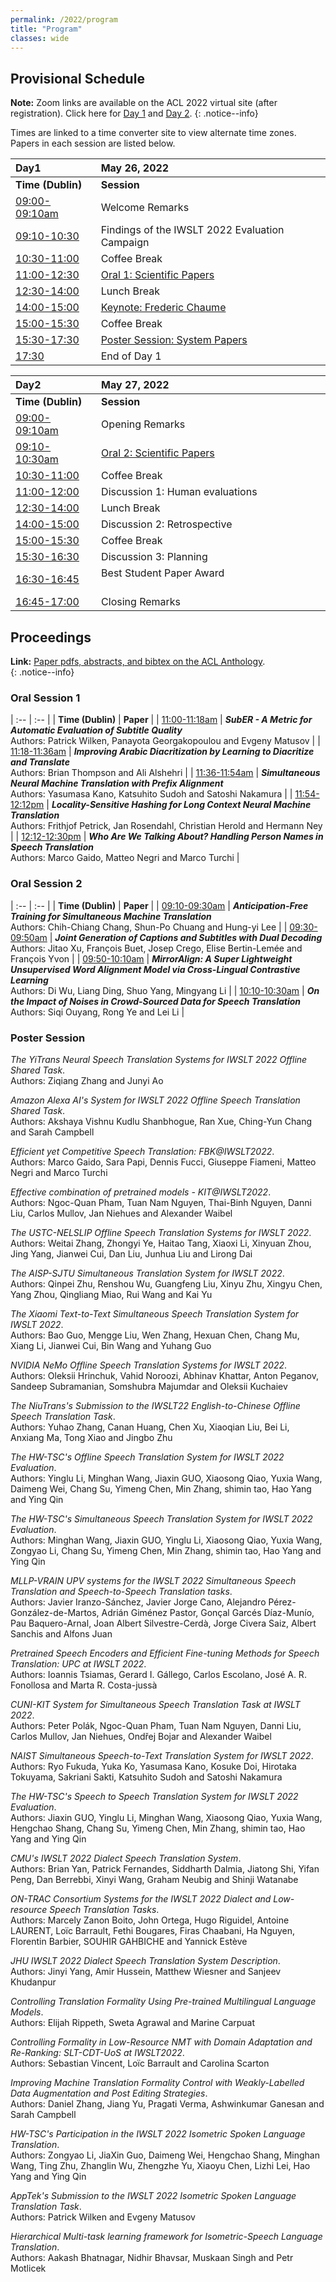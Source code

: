 ```yaml
---
permalink: /2022/program
title: "Program"
classes: wide
---
```


## Provisional Schedule

**Note:** Zoom links are available on the ACL 2022 virtual site (after registration). Click here for [Day 1](https://underline.io/events/284/sessions?eventSessionId=10949) and [Day 2](https://underline.io/events/284/sessions?eventSessionId=10950). 
{: .notice--info}

Times are linked to a time converter site to view alternate time zones.  
Papers in each session are listed below.  


| Day1 | May 26, 2022 |
| :-- | :-- |
| **Time (Dublin)** | **Session** |
| [09:00-09:10am](https://www.timeanddate.com/worldclock/converter.html?iso=20220526T080000&p1=78&p2=5805&p3=33&p4=248&p5=179&p6=224) | Welcome Remarks |
| [09:10-10:30](https://www.timeanddate.com/worldclock/converter.html?iso=20220526T081000&p1=78&p2=5805&p3=33&p4=248&p5=179&p6=224) | Findings of the IWSLT 2022 Evaluation Campaign |
| [10:30-11:00](https://www.timeanddate.com/worldclock/converter.html?iso=20220526T093000&p1=78&p2=5805&p3=33&p4=248&p5=179&p6=224) | Coffee Break |  
| [11:00-12:30](https://www.timeanddate.com/worldclock/converter.html?iso=20220526T100000&p1=78&p2=5805&p3=33&p4=248&p5=179&p6=224) | [Oral 1: Scientific Papers](#oral-session-1) |  
| [12:30-14:00](https://www.timeanddate.com/worldclock/converter.html?iso=20220526T113000&p1=78&p2=5805&p3=33&p4=248&p5=179&p6=224) | Lunch Break |  
| [14:00-15:00](https://www.timeanddate.com/worldclock/converter.html?iso=20220526T130000&p1=78&p2=5805&p3=33&p4=248&p5=179&p6=224) | [Keynote: Frederic Chaume](/2022/keynote) | 
| [15:00-15:30](https://www.timeanddate.com/worldclock/converter.html?iso=20220526T140000&p1=78&p2=5805&p3=33&p4=248&p5=179&p6=224) | Coffee Break |
| [15:30-17:30](https://www.timeanddate.com/worldclock/converter.html?iso=20220526T143000&p1=78&p2=5805&p3=33&p4=248&p5=179&p6=224) | [Poster Session: System Papers](#poster-session) |
| [17:30](https://www.timeanddate.com/worldclock/converter.html?iso=20220526T163000&p1=78&p2=5805&p3=33&p4=248&p5=179&p6=224) | End of Day 1 |

| Day2 | May 27, 2022 |
| :-- | :-- |
| **Time (Dublin)** | **Session** |
[09:00-09:10am](https://www.timeanddate.com/worldclock/converter.html?iso=20220527T080000&p1=78&p2=5805&p3=33&p4=248&p5=179&p6=224) | Opening Remarks |
| [09:10-10:30am](https://www.timeanddate.com/worldclock/converter.html?iso=20220527T080000&p1=78&p2=5805&p3=33&p4=248&p5=179&p6=224) | [Oral 2: Scientific Papers](#oral-session-2) |
| [10:30-11:00](https://www.timeanddate.com/worldclock/converter.html?iso=20220527T093000&p1=78&p2=5805&p3=33&p4=248&p5=179&p6=224) | Coffee Break |  
| [11:00-12:00](https://www.timeanddate.com/worldclock/converter.html?iso=20220527T100000&p1=78&p2=5805&p3=33&p4=248&p5=179&p6=224) | Discussion 1: Human evaluations |  
| [12:30-14:00](https://www.timeanddate.com/worldclock/converter.html?iso=20220527T113000&p1=78&p2=5805&p3=33&p4=248&p5=179&p6=224) | Lunch Break |  
| [14:00-15:00](https://www.timeanddate.com/worldclock/converter.html?iso=20220527T130000&p1=78&p2=5805&p3=33&p4=248&p5=179&p6=224) | Discussion 2: Retrospective | 
| [15:00-15:30](https://www.timeanddate.com/worldclock/converter.html?iso=20220527T140000&p1=78&p2=5805&p3=33&p4=248&p5=179&p6=224) | Coffee Break   | 
| [15:30-16:30](https://www.timeanddate.com/worldclock/converter.html?iso=20220527T143000&p1=78&p2=5805&p3=33&p4=248&p5=179&p6=224) | Discussion 3: Planning  | 
| [16:30-16:45](https://www.timeanddate.com/worldclock/converter.html?iso=20220527T153000&p1=78&p2=5805&p3=33&p4=248&p5=179&p6=224) | Best Student Paper Award &nbsp;&nbsp;&nbsp;&nbsp;&nbsp;&nbsp;&nbsp;&nbsp;&nbsp;&nbsp;&nbsp;&nbsp;&nbsp;&nbsp;&nbsp;&nbsp;&nbsp;&nbsp;&nbsp;&nbsp;&nbsp;&nbsp;&nbsp;&nbsp;&nbsp;&nbsp;&nbsp;&nbsp;&nbsp;&nbsp;&nbsp;&nbsp;&nbsp;&nbsp;&nbsp;&nbsp;&nbsp;&nbsp; |
| [16:45-17:00](https://www.timeanddate.com/worldclock/converter.html?iso=20220527T154500&p1=78&p2=5805&p3=33&p4=248&p5=179&p6=224) | Closing Remarks |


## Proceedings

**Link:** [Paper pdfs, abstracts, and bibtex on the ACL Anthology](https://aclanthology.org/volumes/2022.iwslt-1/).  
{: .notice--info}

<!--
**Videos:** were tested to play on Chrome.
-->

### Oral Session 1

| :-- | :-- |
| **Time (Dublin)** | **Paper** |
| [11:00-11:18am](https://www.timeanddate.com/worldclock/converter.html?iso=20220526T100000&p1=78&p2=5805&p3=33&p4=248&p5=179&p6=224) | ***SubER - A Metric for Automatic Evaluation of Subtitle Quality***<br> Authors:  Patrick Wilken, Panayota Georgakopoulou and Evgeny Matusov |
| [11:18-11:36am](https://www.timeanddate.com/worldclock/converter.html?iso=20220526T101800&p1=78&p2=5805&p3=33&p4=248&p5=179&p6=224) | ***Improving Arabic Diacritization by Learning to Diacritize and Translate***<br> Authors:  Brian Thompson and Ali Alshehri |
| [11:36-11:54am](https://www.timeanddate.com/worldclock/converter.html?iso=20220526T103600&p1=78&p2=5805&p3=33&p4=248&p5=179&p6=224) | ***Simultaneous Neural Machine Translation with Prefix Alignment***<br> Authors:  Yasumasa Kano, Katsuhito Sudoh and Satoshi Nakamura |
| [11:54-12:12pm](https://www.timeanddate.com/worldclock/converter.html?iso=20220526T105400&p1=78&p2=5805&p3=33&p4=248&p5=179&p6=224) | ***Locality-Sensitive Hashing for Long Context Neural Machine Translation***<br>Authors:  Frithjof Petrick, Jan Rosendahl, Christian Herold and Hermann Ney |
| [12:12-12:30pm](https://www.timeanddate.com/worldclock/converter.html?iso=20220526T111200&p1=78&p2=5805&p3=33&p4=248&p5=179&p6=224) | ***Who Are We Talking About? Handling Person Names in Speech Translation***<br> Authors:  Marco Gaido, Matteo Negri and Marco Turchi |
  
  
<!--
*SubER - A Metric for Automatic Evaluation of Subtitle Quality*.  
Authors:  Patrick Wilken, Panayota Georgakopoulou and Evgeny Matusov

*Improving Arabic Diacritization by Learning to Diacritize and Translate*.  
Authors:  Brian Thompson and Ali Alshehri

*Simultaneous Neural Machine Translation with Prefix Alignment*.  
Authors:  Yasumasa Kano, Katsuhito Sudoh and Satoshi Nakamura

*Locality-Sensitive Hashing for Long Context Neural Machine Translation*.  
Authors:  Frithjof Petrick, Jan Rosendahl, Christian Herold and Hermann Ney

*Who Are We Talking About? Handling Person Names in Speech Translation*.  
Authors:  Marco Gaido, Matteo Negri and Marco Turchi
-->

### Oral Session 2

| :-- | :-- |
| **Time (Dublin)** | **Paper** |
| [09:10-09:30am](https://www.timeanddate.com/worldclock/converter.html?iso=20220526T101000&p1=78&p2=5805&p3=33&p4=248&p5=179&p6=224) | ***Anticipation-Free Training for Simultaneous Machine Translation***<br> Authors:  Chih-Chiang Chang, Shun-Po Chuang and Hung-yi Lee |
| [09:30-09:50am](https://www.timeanddate.com/worldclock/converter.html?iso=20220526T103000&p1=78&p2=5805&p3=33&p4=248&p5=179&p6=224) | ***Joint Generation of Captions and Subtitles with Dual Decoding***<br> Authors:  Jitao Xu, François Buet, Josep Crego, Elise Bertin-Lemée and François Yvon |
| [09:50-10:10am](https://www.timeanddate.com/worldclock/converter.html?iso=20220526T105000&p1=78&p2=5805&p3=33&p4=248&p5=179&p6=224) | ***MirrorAlign: A Super Lightweight Unsupervised Word Alignment Model via Cross-Lingual Contrastive Learning***<br> Authors:  Di Wu, Liang Ding, Shuo Yang, Mingyang Li |
| [10:10-10:30am](https://www.timeanddate.com/worldclock/converter.html?iso=20220526T111000&p1=78&p2=5805&p3=33&p4=248&p5=179&p6=224) | ***On the Impact of Noises in Crowd-Sourced Data for Speech Translation***<br> Authors:  Siqi Ouyang, Rong Ye and Lei Li |
  
  
<!--
*Anticipation-Free Training for Simultaneous Machine Translation*.  
Authors:  Chih-Chiang Chang, Shun-Po Chuang and Hung-yi Lee

*Joint Generation of Captions and Subtitles with Dual Decoding*.  
Authors:  Jitao Xu, François Buet, Josep Crego, Elise Bertin-Lemée and François Yvon

*MirrorAlign: A Super Lightweight Unsupervised Word Alignment Model via Cross-Lingual Contrastive Learning*.  
Authors:  Di Wu, Liang Ding, Shuo Yang, Mingyang Li

*On the Impact of Noises in Crowd-Sourced Data for Speech Translation*.  
Authors:  Siqi Ouyang, Rong Ye and Lei Li
-->


### Poster Session

*The YiTrans Neural Speech Translation Systems for IWSLT 2022 Offline Shared Task*.  
Authors:  Ziqiang Zhang and Junyi Ao

*Amazon Alexa AI's System for IWSLT 2022 Offline Speech Translation Shared Task*.  
Authors:  Akshaya Vishnu Kudlu Shanbhogue, Ran Xue, Ching-Yun Chang and Sarah Campbell

*Efficient yet Competitive Speech Translation: FBK@IWSLT2022*.  
Authors:  Marco Gaido, Sara Papi, Dennis Fucci, Giuseppe Fiameni, Matteo Negri and Marco Turchi

*Effective combination of pretrained models - KIT@IWSLT2022*.  
Authors:  Ngoc-Quan Pham, Tuan Nam Nguyen, Thai-Binh Nguyen, Danni Liu, Carlos Mullov, Jan Niehues and Alexander Waibel

*The USTC-NELSLIP Offline Speech Translation Systems for IWSLT 2022*.  
Authors:  Weitai Zhang, Zhongyi Ye, Haitao Tang, Xiaoxi Li, Xinyuan Zhou, Jing Yang, Jianwei Cui, Dan Liu, Junhua Liu and Lirong Dai

*The AISP-SJTU Simultaneous Translation System for IWSLT 2022*.  
Authors:  Qinpei Zhu, Renshou Wu, Guangfeng Liu, Xinyu Zhu, Xingyu Chen, Yang Zhou, Qingliang Miao, Rui Wang and Kai Yu

*The Xiaomi Text-to-Text Simultaneous Speech Translation System for IWSLT 2022*.  
Authors:  Bao Guo, Mengge Liu, Wen Zhang, Hexuan Chen, Chang Mu, Xiang Li, Jianwei Cui, Bin Wang and Yuhang Guo

*NVIDIA NeMo Offline Speech Translation Systems for IWSLT 2022*.  
Authors:  Oleksii Hrinchuk, Vahid Noroozi, Abhinav Khattar, Anton Peganov, Sandeep Subramanian, Somshubra Majumdar and Oleksii Kuchaiev

*The NiuTrans's Submission to the IWSLT22 English-to-Chinese Offline Speech Translation Task*.  
Authors:  Yuhao Zhang, Canan Huang, Chen Xu, Xiaoqian Liu, Bei Li, Anxiang Ma, Tong Xiao and Jingbo Zhu

*The HW-TSC's Offline Speech Translation System for IWSLT 2022 Evaluation*.  
Authors:  Yinglu Li, Minghan Wang, Jiaxin GUO, Xiaosong Qiao, Yuxia Wang, Daimeng Wei, Chang Su, Yimeng Chen, Min Zhang, shimin tao, Hao Yang and Ying Qin

*The HW-TSC's Simultaneous Speech Translation System for IWSLT 2022 Evaluation*.  
Authors:  Minghan Wang, Jiaxin GUO, Yinglu Li, Xiaosong Qiao, Yuxia Wang, Zongyao Li, Chang Su, Yimeng Chen, Min Zhang, shimin tao, Hao Yang and Ying Qin

*MLLP-VRAIN UPV systems for the IWSLT 2022 Simultaneous Speech Translation and Speech-to-Speech Translation tasks*.  
Authors:  Javier Iranzo-Sánchez, Javier Jorge Cano, Alejandro Pérez-González-de-Martos, Adrián Giménez Pastor, Gonçal Garcés Díaz-Munío, Pau Baquero-Arnal, ‪Joan Albert Silvestre-Cerdà, Jorge Civera Saiz, Albert Sanchis and Alfons Juan

*Pretrained Speech Encoders and Efficient Fine-tuning Methods for Speech Translation: UPC at IWSLT 2022*.  
Authors:  Ioannis Tsiamas, Gerard I. Gállego, Carlos Escolano, José A. R. Fonollosa and Marta R. Costa-jussà

*CUNI-KIT System for Simultaneous Speech Translation Task at IWSLT 2022*.  
Authors:  Peter Polák, Ngoc-Quan Pham, Tuan Nam Nguyen, Danni Liu, Carlos Mullov, Jan Niehues, Ondřej Bojar and Alexander Waibel

*NAIST Simultaneous Speech-to-Text Translation System for IWSLT 2022*.  
Authors:  Ryo Fukuda, Yuka Ko, Yasumasa Kano, Kosuke Doi, Hirotaka Tokuyama, Sakriani Sakti, Katsuhito Sudoh and Satoshi Nakamura

*The HW-TSC's Speech to Speech Translation System for IWSLT 2022 Evaluation*.  
Authors:  Jiaxin GUO, Yinglu Li, Minghan Wang, Xiaosong Qiao, Yuxia Wang, Hengchao Shang, Chang Su, Yimeng Chen, Min Zhang, shimin tao, Hao Yang and Ying Qin

*CMU's IWSLT 2022 Dialect Speech Translation System*.  
Authors:  Brian Yan, Patrick Fernandes, Siddharth Dalmia, Jiatong Shi, Yifan Peng, Dan Berrebbi, Xinyi Wang, Graham Neubig and Shinji Watanabe

*ON-TRAC Consortium Systems for the IWSLT 2022 Dialect and Low-resource Speech Translation Tasks*.  
Authors:  Marcely Zanon Boito, John Ortega, Hugo Riguidel, Antoine LAURENT, Loïc Barrault, Fethi Bougares, Firas Chaabani, Ha Nguyen, Florentin Barbier, SOUHIR GAHBICHE and Yannick Estève

*JHU IWSLT 2022 Dialect Speech Translation System Description*.  
Authors:  Jinyi Yang, Amir Hussein, Matthew Wiesner and Sanjeev Khudanpur

*Controlling Translation Formality Using Pre-trained Multilingual Language Models*.  
Authors:  Elijah Rippeth, Sweta Agrawal and Marine Carpuat

*Controlling Formality in Low-Resource NMT with Domain Adaptation and Re-Ranking: SLT-CDT-UoS at IWSLT2022*.  
Authors:  Sebastian Vincent, Loïc Barrault and Carolina Scarton

*Improving Machine Translation Formality Control with Weakly-Labelled Data Augmentation and Post Editing Strategies*.  
Authors:  Daniel Zhang, Jiang Yu, Pragati Verma, Ashwinkumar Ganesan and Sarah Campbell

*HW-TSC's Participation in the IWSLT 2022 Isometric Spoken Language Translation*.  
Authors:  Zongyao Li, JiaXin Guo, Daimeng Wei, Hengchao Shang, Minghan Wang, Ting Zhu, Zhanglin Wu, Zhengzhe Yu, Xiaoyu Chen, Lizhi Lei, Hao Yang and Ying Qin

*AppTek's Submission to the IWSLT 2022 Isometric Spoken Language Translation Task*.  
Authors:  Patrick Wilken and Evgeny Matusov

*Hierarchical Multi-task learning framework for Isometric-Speech Language Translation*.  
Authors:  Aakash Bhatnagar, Nidhir Bhavsar, Muskaan Singh and Petr Motlicek


